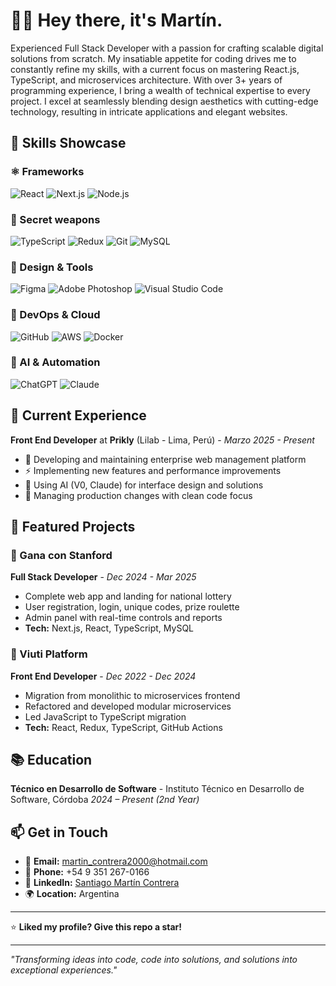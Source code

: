 # 🙌🏻 Hey there, it's Martín.

Experienced Full Stack Developer with a passion for crafting scalable digital solutions from scratch. My insatiable appetite for coding drives me to constantly refine my skills, with a current focus on mastering React.js, TypeScript, and microservices architecture. With over 3+ years of programming experience, I bring a wealth of technical expertise to every project. I excel at seamlessly blending design aesthetics with cutting-edge technology, resulting in intricate applications and elegant websites.

## 🧠 Skills Showcase

### ⚛️ Frameworks
![React](https://img.shields.io/badge/React-20232A?style=for-the-badge&logo=react&logoColor=61DAFB)
![Next.js](https://img.shields.io/badge/Next.js-000000?style=for-the-badge&logo=next.js&logoColor=white)
![Node.js](https://img.shields.io/badge/Node.js-43853D?style=for-the-badge&logo=node.js&logoColor=white)

### 🤺 Secret weapons
![TypeScript](https://img.shields.io/badge/TypeScript-007ACC?style=for-the-badge&logo=typescript&logoColor=white)
![Redux](https://img.shields.io/badge/Redux-593D88?style=for-the-badge&logo=redux&logoColor=white)
![Git](https://img.shields.io/badge/Git-F05032?style=for-the-badge&logo=git&logoColor=white)
![MySQL](https://img.shields.io/badge/MySQL-4479A1?style=for-the-badge&logo=mysql&logoColor=white)

### 🎨 Design & Tools
![Figma](https://img.shields.io/badge/Figma-F24E1E?style=for-the-badge&logo=figma&logoColor=white)
![Adobe Photoshop](https://img.shields.io/badge/Adobe%20Photoshop-31A8FF?style=for-the-badge&logo=adobe%20photoshop&logoColor=white)
![Visual Studio Code](https://img.shields.io/badge/Visual%20Studio%20Code-007ACC?style=for-the-badge&logo=visual%20studio%20code&logoColor=white)

### 🚀 DevOps & Cloud
![GitHub](https://img.shields.io/badge/GitHub-100000?style=for-the-badge&logo=github&logoColor=white)
![AWS](https://img.shields.io/badge/AWS-232F3E?style=for-the-badge&logo=amazon-aws&logoColor=white)
![Docker](https://img.shields.io/badge/Docker-2496ED?style=for-the-badge&logo=docker&logoColor=white)

### 🤖 AI & Automation
![ChatGPT](https://img.shields.io/badge/ChatGPT-74AA9C?style=for-the-badge&logo=openai&logoColor=white)
![Claude](https://img.shields.io/badge/Claude-FF6B35?style=for-the-badge&logo=anthropic&logoColor=white)

## 💼 Current Experience

**Front End Developer** at **Prikly** (Lilab - Lima, Perú) - *Marzo 2025 - Present*
- 🎯 Developing and maintaining enterprise web management platform
- ⚡ Implementing new features and performance improvements
- 🤖 Using AI (V0, Claude) for interface design and solutions
- 🚀 Managing production changes with clean code focus

## 🌟 Featured Projects

### 🎰 Gana con Stanford
**Full Stack Developer** - *Dec 2024 - Mar 2025*
- Complete web app and landing for national lottery
- User registration, login, unique codes, prize roulette
- Admin panel with real-time controls and reports
- **Tech:** Next.js, React, TypeScript, MySQL

### 🏢 Viuti Platform
**Front End Developer** - *Dec 2022 - Dec 2024*
- Migration from monolithic to microservices frontend
- Refactored and developed modular microservices
- Led JavaScript to TypeScript migration
- **Tech:** React, Redux, TypeScript, GitHub Actions

## 📚 Education
**Técnico en Desarrollo de Software** - Instituto Técnico en Desarrollo de Software, Córdoba
*2024 – Present (2nd Year)*

## 📫 Get in Touch
- 📧 **Email:** martin_contrera2000@hotmail.com
- 📱 **Phone:** +54 9 351 267-0166
- 💼 **LinkedIn:** [Santiago Martín Contrera](https://linkedin.com/in/santiago-martin-contrera)
- 🌍 **Location:** Argentina

---

⭐ **Liked my profile? Give this repo a star!**

---

*"Transforming ideas into code, code into solutions, and solutions into exceptional experiences."*
